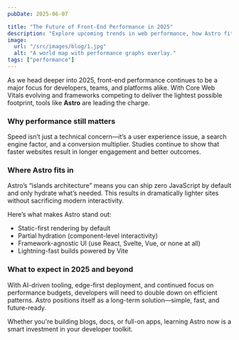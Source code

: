 ```yaml
---
pubDate: 2025-06-07

title: "The Future of Front-End Performance in 2025"
description: "Explore upcoming trends in web performance, how Astro fits into the future of fast websites, and what developers should prepare for."
image:
  url: "/src/images/blog/1.jpg"
  alt: "A world map with performance graphs overlay."
tags: ["performance"]
---
```


As we head deeper into 2025, front-end performance continues to be a major focus for developers, teams, and platforms alike. With Core Web Vitals evolving and frameworks competing to deliver the lightest possible footprint, tools like **Astro** are leading the charge.

### Why performance still matters

Speed isn’t just a technical concern—it’s a user experience issue, a search engine factor, and a conversion multiplier. Studies continue to show that faster websites result in longer engagement and better outcomes.

### Where Astro fits in

Astro’s “islands architecture” means you can ship zero JavaScript by default and only hydrate what’s needed. This results in dramatically lighter sites without sacrificing modern interactivity.

Here’s what makes Astro stand out:
- Static-first rendering by default
- Partial hydration (component-level interactivity)
- Framework-agnostic UI (use React, Svelte, Vue, or none at all)
- Lightning-fast builds powered by Vite

### What to expect in 2025 and beyond

With AI-driven tooling, edge-first deployment, and continued focus on performance budgets, developers will need to double down on efficient patterns. Astro positions itself as a long-term solution—simple, fast, and future-ready.

Whether you're building blogs, docs, or full-on apps, learning Astro now is a smart investment in your developer toolkit.
